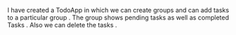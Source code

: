 I have created a TodoApp in which we can create groups and can add tasks to a particular group . The group shows pending tasks as well as completed Tasks . Also we can delete the tasks .


